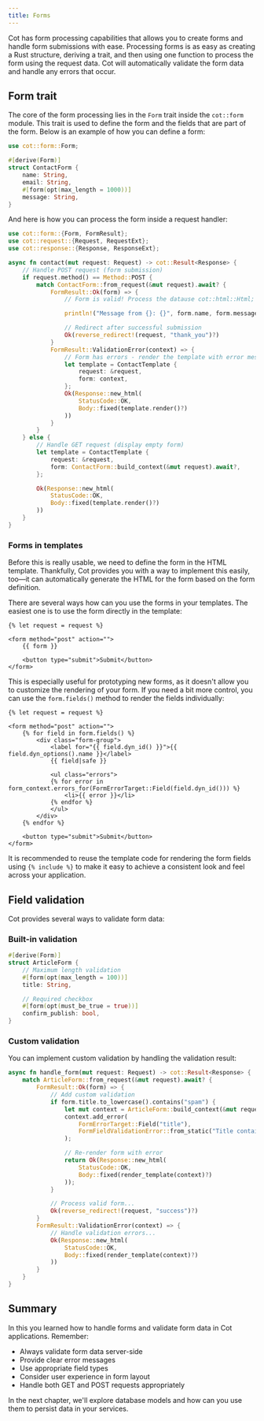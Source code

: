 ```yaml
---
title: Forms
---
```


Cot has form processing capabilities that allows you to create forms and handle form submissions with ease. Processing forms is as easy as creating a Rust structure, deriving a trait, and then using one function to process the form using the request data. Cot will automatically validate the form data and handle any errors that occur.

## Form trait

The core of the form processing lies in the `Form` trait inside the `cot::form` module. This trait is used to define the form and the fields that are part of the form. Below is an example of how you can define a form:

```rust
use cot::form::Form;

#[derive(Form)]
struct ContactForm {
    name: String,
    email: String,
    #[form(opt(max_length = 1000))]
    message: String,
}
```

And here is how you can process the form inside a request handler:

```rust
use cot::form::{Form, FormResult};
use cot::request::{Request, RequestExt};
use cot::response::{Response, ResponseExt};

async fn contact(mut request: Request) -> cot::Result<Response> {
    // Handle POST request (form submission)
    if request.method() == Method::POST {
        match ContactForm::from_request(&mut request).await? {
            FormResult::Ok(form) => {
                // Form is valid! Process the datause cot::html::Html;

                println!("Message from {}: {}", form.name, form.message);

                // Redirect after successful submission
                Ok(reverse_redirect!(request, "thank_you")?)
            }
            FormResult::ValidationError(context) => {
                // Form has errors - render the template with error messages
                let template = ContactTemplate {
                    request: &request,
                    form: context,
                };
                Ok(Response::new_html(
                    StatusCode::OK,
                    Body::fixed(template.render()?)
                ))
            }
        }
    } else {
        // Handle GET request (display empty form)
        let template = ContactTemplate {
            request: &request,
            form: ContactForm::build_context(&mut request).await?,
        };

        Ok(Response::new_html(
            StatusCode::OK,
            Body::fixed(template.render()?)
        ))
    }
}
```

### Forms in templates

Before this is really usable, we need to define the form in the HTML template. Thankfully, Cot provides you with a way to implement this easily, too—it can automatically generate the HTML for the form based on the form definition.

There are several ways how can you use the forms in your templates. The easiest one is to use the form directly in the template:

```html.j2
{% let request = request %}

<form method="post" action="">
    {{ form }}

    <button type="submit">Submit</button>
</form>
```

This is especially useful for prototyping new forms, as it doesn't allow you to customize the rendering of your form. If you need a bit more control, you can use the `form.fields()` method to render the fields individually:

```html.j2
{% let request = request %}

<form method="post" action="">
    {% for field in form.fields() %}
        <div class="form-group">
            <label for="{{ field.dyn_id() }}">{{ field.dyn_options().name }}</label>
            {{ field|safe }}

            <ul class="errors">
            {% for error in form_context.errors_for(FormErrorTarget::Field(field.dyn_id())) %}
                <li>{{ error }}</li>
            {% endfor %}
            </ul>
        </div>
    {% endfor %}

    <button type="submit">Submit</button>
</form>
```

It is recommended to reuse the template code for rendering the form fields using `{% include %}` to make it easy to achieve a consistent look and feel across your application.

## Field validation

Cot provides several ways to validate form data:

### Built-in validation

```rust
#[derive(Form)]
struct ArticleForm {
    // Maximum length validation
    #[form(opt(max_length = 100))]
    title: String,

    // Required checkbox
    #[form(opt(must_be_true = true))]
    confirm_publish: bool,
}
```

### Custom validation

You can implement custom validation by handling the validation result:

```rust
async fn handle_form(mut request: Request) -> cot::Result<Response> {
    match ArticleForm::from_request(&mut request).await? {
        FormResult::Ok(form) => {
            // Add custom validation
            if form.title.to_lowercase().contains("spam") {
                let mut context = ArticleForm::build_context(&mut request).await?;
                context.add_error(
                    FormErrorTarget::Field("title"),
                    FormFieldValidationError::from_static("Title contains spam")
                );

                // Re-render form with error
                return Ok(Response::new_html(
                    StatusCode::OK,
                    Body::fixed(render_template(context)?)
                ));
            }

            // Process valid form...
            Ok(reverse_redirect!(request, "success")?)
        }
        FormResult::ValidationError(context) => {
            // Handle validation errors...
            Ok(Response::new_html(
                StatusCode::OK,
                Body::fixed(render_template(context)?)
            ))
        }
    }
}
```

## Summary

In this you learned how to handle forms and validate form data in Cot applications. Remember:

* Always validate form data server-side
* Provide clear error messages
* Use appropriate field types
* Consider user experience in form layout
* Handle both GET and POST requests appropriately

In the next chapter, we'll explore database models and how can you use them to persist data in your services.
